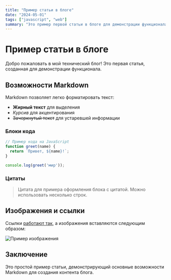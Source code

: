 ```yaml
---
title: "Пример статьи в блоге"
date: "2024-05-01"
tags: ["javascript", "web"]
summary: "Это пример первой статьи в блоге для демонстрации функционала."
---
```


# Пример статьи в блоге

Добро пожаловать в мой технический блог! Это первая статья, созданная для демонстрации функционала.

## Возможности Markdown

Markdown позволяет легко форматировать текст:

- **Жирный текст** для выделения
- *Курсив* для акцентирования
- ~~Зачеркнутый текст~~ для устаревшей информации

### Блоки кода

```javascript
// Пример кода на JavaScript
function greet(name) {
  return `Привет, ${name}!`;
}

console.log(greet('мир'));
```

### Цитаты

> Цитата для примера оформления блока с цитатой.
> Можно использовать несколько строк.

## Изображения и ссылки

Ссылки [работают так](https://example.com), а изображения вставляются следующим образом:

![Пример изображения](https://via.placeholder.com/600x400)

## Заключение

Это простой пример статьи, демонстрирующий основные возможности Markdown для создания контента блога. 
